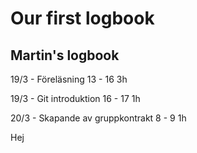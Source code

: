 # Our first logbook

## Martin's logbook
19/3 - Föreläsning 13 - 16
3h

19/3 - Git introduktion 16 - 17
1h

20/3 - Skapande av gruppkontrakt 8 - 9
1h

Hej

